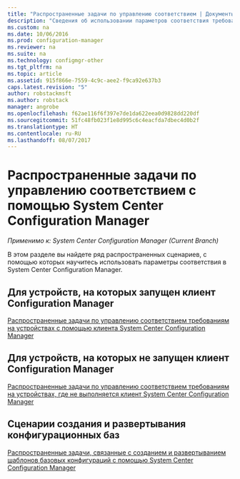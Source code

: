 ```yaml
---
title: "Распространенные задачи по управлению соответствием | Документы Майкрософт"
description: "Сведения об использовании параметров соответствия требованиям в System Center Configuration Manager."
ms.custom: na
ms.date: 10/06/2016
ms.prod: configuration-manager
ms.reviewer: na
ms.suite: na
ms.technology: configmgr-other
ms.tgt_pltfrm: na
ms.topic: article
ms.assetid: 915f866e-7559-4c9c-aee2-f9ca92e637b3
caps.latest.revision: "5"
author: robstackmsft
ms.author: robstack
manager: angrobe
ms.openlocfilehash: f62ae116f6f397e7de1da622eea0d9828dd220df
ms.sourcegitcommit: 51fc48fb023f1e8d995c6c4eacfda7dbec4d0b2f
ms.translationtype: HT
ms.contentlocale: ru-RU
ms.lasthandoff: 08/07/2017
---
```

# <a name="common-tasks-for-managing-compliance-with-system-center-configuration-manager"></a>Распространенные задачи по управлению соответствием с помощью System Center Configuration Manager

*Применимо к: System Center Configuration Manager (Current Branch)*

В этом разделе вы найдете ряд распространенных сценариев, с помощью которых научитесь использовать параметры соответствия в System Center Configuration Manager.  

## <a name="for-devices-that-run-the-configuration-manager-client"></a>Для устройств, на которых запущен клиент Configuration Manager  
 [Распространенные задачи по управлению соответствием требованиям на устройствах с помощью клиента System Center Configuration Manager](../../compliance/plan-design/common-tasks-for-managing-compliance-on-devices-with-the-client.md)  

## <a name="for-devices-that-do-not-run-the-configuration-manager-client"></a>Для устройств, на которых не запущен клиент Configuration Manager  
 [Распространенные задачи по управлению соответствием требованиям на устройствах, где не выполняется клиент System Center Configuration Manager](../../compliance/plan-design/common-tasks-for-managing-compliance-on-devices-not-running-the-client.md)  

## <a name="scenarios-for-creating-and-deploying-configuration-baselines"></a>Сценарии создания и развертывания конфигурационных баз  
 [Распространенные задачи, связанные с созданием и развертыванием шаблонов базовых конфигураций с помощью System Center Configuration Manager](../../compliance/plan-design/common-tasks-for-creating-and-deploying-configuration-baselines.md)  
